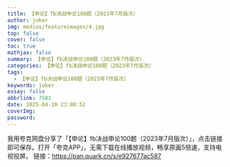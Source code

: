 ```yaml
---
title: 【申论】fb决战申论100题（2023年7月版次）
author: joker
img: medias/featureimages/4.jpg
top: false
cover: false
toc: true
mathjax: false
summary: 【申论】fb决战申论100题（2023年7月版次）
categories: 【申论】fb决战申论100题（2023年7月版次）
tags:
  - 【申论】fb决战申论100题（2023年7月版次）
keywords: joker
essay: false
abbrlink: 7581
date: 2025-04-20 23:08:52
coverImg:
password:
---
```


我用夸克网盘分享了「【申论】fb决战申论100题（2023年7月版次）」，点击链接即可保存。打开「夸克APP」，无需下载在线播放视频，畅享原画5倍速，支持电视投屏。
链接：https://pan.quark.cn/s/e927677ac587
